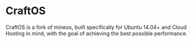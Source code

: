 CraftOS
=======

CraftOS is a fork of mineos, built specifically for Ubuntu 14.04+ and Cloud Hosting in mind, with the goal of achieving the best possible performance.
